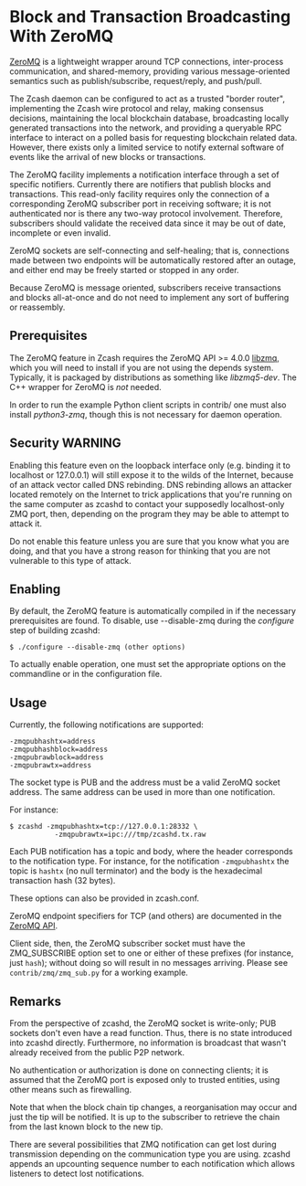 # Block and Transaction Broadcasting With ZeroMQ

[ZeroMQ](https://zeromq.org) is a lightweight wrapper around TCP
connections, inter-process communication, and shared-memory, providing
various message-oriented semantics such as publish/subscribe,
request/reply, and push/pull.

The Zcash daemon can be configured to act as a trusted "border
router", implementing the Zcash wire protocol and relay, making
consensus decisions, maintaining the local blockchain database,
broadcasting locally generated transactions into the network, and
providing a queryable RPC interface to interact on a polled basis for
requesting blockchain related data. However, there exists only a
limited service to notify external software of events like the arrival
of new blocks or transactions.

The ZeroMQ facility implements a notification interface through a set
of specific notifiers. Currently there are notifiers that publish
blocks and transactions. This read-only facility requires only the
connection of a corresponding ZeroMQ subscriber port in receiving
software; it is not authenticated nor is there any two-way protocol
involvement. Therefore, subscribers should validate the received data
since it may be out of date, incomplete or even invalid.

ZeroMQ sockets are self-connecting and self-healing; that is,
connections made between two endpoints will be automatically restored
after an outage, and either end may be freely started or stopped in
any order.

Because ZeroMQ is message oriented, subscribers receive transactions
and blocks all-at-once and do not need to implement any sort of
buffering or reassembly.

## Prerequisites

The ZeroMQ feature in Zcash requires the ZeroMQ API >= 4.0.0
[libzmq](https://github.com/zeromq/libzmq/releases), which you will
need to install if you are not using the depends system.
Typically, it is packaged by distributions as something like
*libzmq5-dev*. The C++ wrapper for ZeroMQ is *not* needed.

In order to run the example Python client scripts in contrib/ one must
also install *python3-zmq*, though this is not necessary for daemon
operation.

## Security WARNING

Enabling this feature even on the loopback interface only (e.g. binding
it to localhost or 127.0.0.1) will still expose it to the wilds of the
Internet, because of an attack vector called DNS rebinding. DNS
rebinding allows an attacker located remotely on the Internet to trick
applications that you're running on the same computer as zcashd to
contact your supposedly localhost-only ZMQ port, then, depending on the
program they may be able to attempt to attack it.

Do not enable this feature unless you are sure that you know what you
are doing, and that you have a strong reason for thinking that you are
not vulnerable to this type of attack.

## Enabling

By default, the ZeroMQ feature is automatically compiled in if the
necessary prerequisites are found.  To disable, use --disable-zmq
during the *configure* step of building zcashd:

    $ ./configure --disable-zmq (other options)

To actually enable operation, one must set the appropriate options on
the commandline or in the configuration file.

## Usage

Currently, the following notifications are supported:

    -zmqpubhashtx=address
    -zmqpubhashblock=address
    -zmqpubrawblock=address
    -zmqpubrawtx=address

The socket type is PUB and the address must be a valid ZeroMQ socket
address. The same address can be used in more than one notification.

For instance:

    $ zcashd -zmqpubhashtx=tcp://127.0.0.1:28332 \
               -zmqpubrawtx=ipc:///tmp/zcashd.tx.raw

Each PUB notification has a topic and body, where the header
corresponds to the notification type. For instance, for the
notification `-zmqpubhashtx` the topic is `hashtx` (no null
terminator) and the body is the hexadecimal transaction hash (32
bytes).

These options can also be provided in zcash.conf.

ZeroMQ endpoint specifiers for TCP (and others) are documented in the
[ZeroMQ API](http://api.zeromq.org/4-0:_start).

Client side, then, the ZeroMQ subscriber socket must have the
ZMQ_SUBSCRIBE option set to one or either of these prefixes (for
instance, just `hash`); without doing so will result in no messages
arriving. Please see `contrib/zmq/zmq_sub.py` for a working example.

## Remarks

From the perspective of zcashd, the ZeroMQ socket is write-only; PUB
sockets don't even have a read function. Thus, there is no state
introduced into zcashd directly. Furthermore, no information is
broadcast that wasn't already received from the public P2P network.

No authentication or authorization is done on connecting clients; it
is assumed that the ZeroMQ port is exposed only to trusted entities,
using other means such as firewalling.

Note that when the block chain tip changes, a reorganisation may occur
and just the tip will be notified. It is up to the subscriber to
retrieve the chain from the last known block to the new tip.

There are several possibilities that ZMQ notification can get lost
during transmission depending on the communication type you are
using. zcashd appends an upcounting sequence number to each
notification which allows listeners to detect lost notifications.
